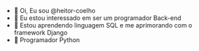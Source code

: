 - 👋 Oi, Eu sou @heitor-coelho
- 👀 Eu estou interessado em ser um programador Back-end 
- 🌱 Estou aprendendo linguagem SQL e me aprimorando com o framework Django
- 💞️ Programador Python 



